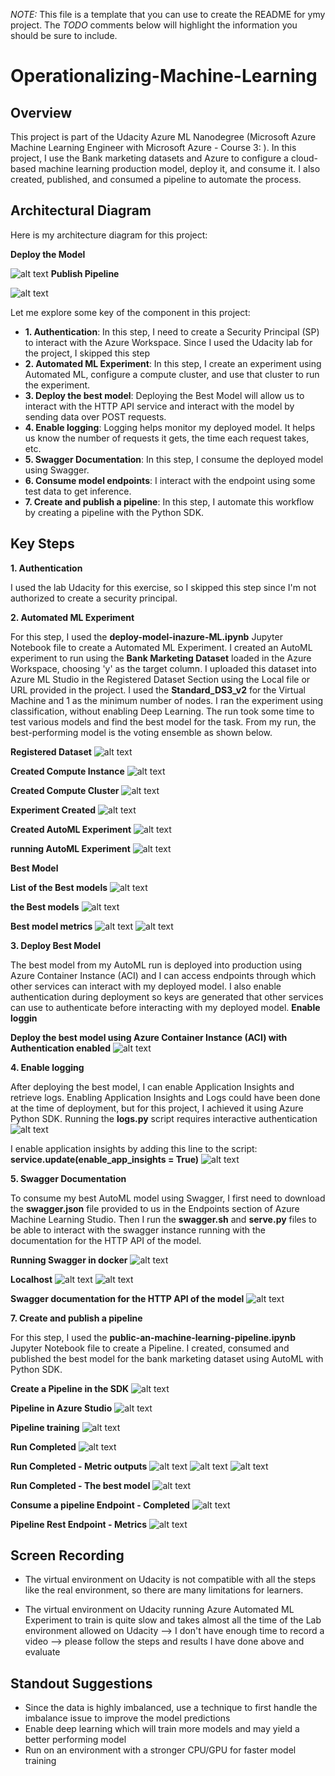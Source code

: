 *NOTE:* This file is a template that you can use to create the README for ymy project. The *TODO* comments below will highlight the information you should be sure to include.


# Operationalizing-Machine-Learning

## Overview
This project is part of the Udacity Azure ML Nanodegree (Microsoft Azure Machine Learning Engineer with Microsoft Azure - Course 3: ). In this project, I use the Bank marketing datasets and Azure to configure a cloud-based machine learning production model, deploy it, and consume it. I also created, published, and consumed a pipeline to automate the process.

## Architectural Diagram
Here is my architecture diagram for this project:

**Deploy the Model**

![alt text](<screenshots/Project 2 - Architechture diagram.PNG>)
**Publish Pipeline**

![alt text](<screenshots/Project 2 - Architechture diagram - pipeline.PNG>)

Let me explore some key of the component in this project:
- **1. Authentication**: In this step, I need to create a Security Principal (SP) to interact with the Azure Workspace. Since I used the Udacity lab for the project, I skipped this step
- **2. Automated ML Experiment**: In this step, I create an experiment using Automated ML, configure a compute cluster, and use that cluster to run the experiment.
- **3. Deploy the best model**: Deploying the Best Model will allow us to interact with the HTTP API service and interact with the model by sending data over POST requests.
- **4. Enable logging**: Logging helps monitor my deployed model. It helps us know the number of requests it gets, the time each request takes, etc.
- **5. Swagger Documentation**: In this step, I consume the deployed model using Swagger.
- **6. Consume model endpoints**: I interact with the endpoint using some test data to get inference.
- **7. Create and publish a pipeline**: In this step, I automate this workflow by creating a pipeline with the Python SDK.

## Key Steps
**1. Authentication**

I used the lab Udacity for this exercise, so I skipped this step since I'm not authorized to create a security principal.

**2. Automated ML Experiment**

For this step, I used the **deploy-model-inazure-ML.ipynb** Jupyter Notebook file to create a Automated ML Experiment.
I created an AutoML experiment to run using the **Bank Marketing Dataset** loaded in the Azure Workspace, choosing 'y' as the target column.
I uploaded this dataset into Azure ML Studio in the Registered Dataset Section using the Local file or URL provided in the project.
I used the **Standard_DS3_v2** for the Virtual Machine and 1 as the minimum number of nodes.
I ran the experiment using classification, without enabling Deep Learning. The run took some time to test various models and find the best model for the task.
From my run, the best-performing model is the voting ensemble as shown below.

**Registered Dataset**
![alt text](<screenshots/1. Registered Dataset.png>)

**Created Compute Instance**
![alt text](<screenshots/2. Compute instances.png>)

**Created Compute Cluster**
![alt text](<screenshots/3. Compute cluste.png>)

**Experiment Created**
![alt text](<screenshots/4. Experiment.png>)

**Created AutoML Experiment**
![alt text](<screenshots/3. Created AutoML Exprements.png>)

**running AutoML Experiment**
![alt text](<screenshots/4. run Auto ML Experiment.png>)

**Best Model**

****List of the Best models****
![alt text](<screenshots/6. List of Best models (Algorithm name).png>)

****the Best models****
![alt text](<screenshots/7.  The best model.png>)

****Best model metrics****
![alt text](<screenshots/7.1. the Best model with Metric (1).png>)
![alt text](<screenshots/7.1. the Best model with Metric (2).png>)

**3. Deploy Best Model**

The best model from my AutoML run is deployed into production using Azure Container Instance (ACI) and I can access endpoints through which other services can interact with my deployed model. 
I also enable authentication during deployment so keys are generated that other services can use to authenticate before interacting with my deployed model.
**Enable loggin**


**Deploy the best model using Azure Container Instance (ACI) with Authentication enabled**
![alt text](<screenshots/8. Deploy Model.png>)

**4. Enable logging**

After deploying the best model, I can enable Application Insights and retrieve logs.
Enabling Application Insights and Logs could have been done at the time of deployment, but for this project, I achieved it using Azure Python SDK. Running the **logs.py** script requires interactive authentication
![alt text](<screenshots/9. Enable logging.png>)

I enable application insights by adding this line to the script: **service.update(enable_app_insights = True)**
![alt text](<screenshots/10. Application Insights enabled.png>)

**5. Swagger Documentation**

To consume my best AutoML model using Swagger, I first need to download the **swagger.json** file provided to us in the Endpoints section of Azure Machine Learning Studio. Then I run the **swagger.sh** and **serve.py** files to be able to interact with the swagger instance running with the documentation for the HTTP API of the model.

**Running Swagger in docker**
![alt text](<screenshots/run docket and swagger .png>)

**Localhost**
![alt text](<screenshots/Run localhost for swagger (1).png>)
![alt text](<screenshots/localhost running.png>)

**Swagger documentation for the HTTP API of the model**
![alt text](screenshots/swagger.png)


**7. Create and publish a pipeline**

For this step, I used the **public-an-machine-learning-pipeline.ipynb** Jupyter Notebook file to create a Pipeline. I created, consumed and published the best model for the bank marketing dataset using AutoML with Python SDK.

**Create a Pipeline in the SDK**
![alt text](<screenshots/11. create pipeline.png>)

**Pipeline in Azure Studio**
![alt text](<screenshots/12. pipeline running.png>)

**Pipeline training**
![alt text](<screenshots/12. pipeline running (2).png>)

**Run Completed**
![alt text](<screenshots/12. pipeline training completed.png>)

**Run Completed - Metric outputs**
![alt text](<screenshots/13. pipeline best models.png>)
![alt text](<screenshots/14. pipeline the best model (metric - 1).png>)
![alt text](<screenshots/14. pipeline the best model (metric - 2).png>)

**Run Completed - The best model**
![alt text](<screenshots/14. pipeline the best model.png>)

**Consume a pipeline Endpoint - Completed**
![alt text](<screenshots/pipeline with endpoint.png>)

**Pipeline Rest Endpoint - Metrics**
![alt text](<screenshots/the best model pipeline endpoint.png>)

## Screen Recording
- The virtual environment on Udacity is not compatible with all the steps like the real environment, so there are many limitations for learners. 

- The virtual environment on Udacity running Azure  Automated ML Experiment to train is quite slow and takes almost all the time of the Lab environment allowed on Udacity --> I don't have enough time to record a video --> please follow the steps and results I have done above and evaluate

## Standout Suggestions

- Since the data is highly imbalanced, use a technique to first handle the imbalance issue to improve the model predictions
- Enable deep learning which will train more models and may yield a better performing model
- Run on an environment with a stronger CPU/GPU for faster model training
